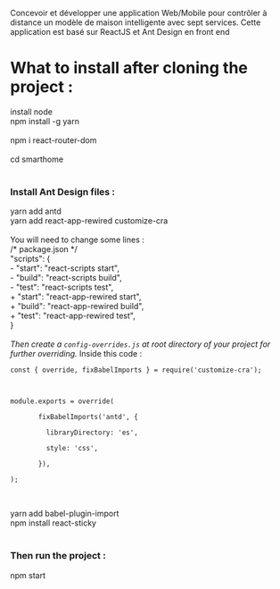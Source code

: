 Concevoir et développer une application Web/Mobile pour contrôler à
distance un modèle de maison intelligente avec sept services.
Cette application est basé sur ReactJS et Ant Design en front end

<h1>What to install after cloning the project :</h1>
install node<br>
npm install -g yarn<br><br>
npm i react-router-dom<br>
<br>
cd smarthome<br>
<br>
<h3>Install Ant Design files :</h3>
yarn add antd<br>
yarn add react-app-rewired customize-cra<br><br>
You will need to change some lines : <br>
/* package.json */<br>
"scripts": {<br>
-   "start": "react-scripts start",<br>
-   "build": "react-scripts build",<br>
-   "test": "react-scripts test",<br>
+   "start": "react-app-rewired start",<br>
+   "build": "react-app-rewired build",<br>
+   "test": "react-app-rewired test",<br>
}
<br>
<br>
<i>Then create a <code>config-overrides.js</code> at root directory of your project for further overriding.</i>
Inside this code :<br>
<code>
const { override, fixBabelImports } = require('customize-cra');<br>
<br>
module.exports = override(<br>
       fixBabelImports('antd', {<br>
         libraryDirectory: 'es',<br>
         style: 'css',<br>
       }),<br>
);<br>
</code>

<br> yarn add babel-plugin-import<br>
npm install react-sticky<br>
<br>
<h3>Then run the project :</h3>
npm start<br>

